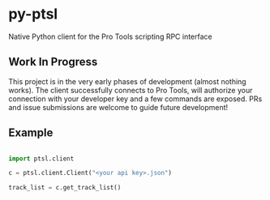 # py-ptsl

Native Python client for the Pro Tools scripting RPC interface

## Work In Progress

This project is in the very early phases of development (almost nothing works). The 
client successfully connects to Pro Tools, will authorize your connection with your
developer key and a few commands are exposed. PRs and issue submissions are welcome
to guide future development!

## Example

```python

import ptsl.client

c = ptsl.client.Client("<your api key>.json")

track_list = c.get_track_list()
```
